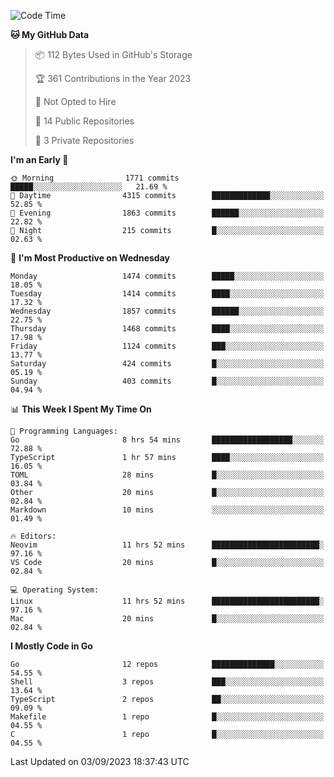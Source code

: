 <!--START_SECTION:waka-->
![Code Time](http://img.shields.io/badge/Code%20Time-136%20hrs%2055%20mins-blue)

**🐱 My GitHub Data** 

> 📦 112 Bytes Used in GitHub's Storage 
 > 
> 🏆 361 Contributions in the Year 2023
 > 
> 🚫 Not Opted to Hire
 > 
> 📜 14 Public Repositories 
 > 
> 🔑 3 Private Repositories 
 > 
**I'm an Early 🐤** 

```text
🌞 Morning                1771 commits        █████░░░░░░░░░░░░░░░░░░░░   21.69 % 
🌆 Daytime                4315 commits        █████████████░░░░░░░░░░░░   52.85 % 
🌃 Evening                1863 commits        ██████░░░░░░░░░░░░░░░░░░░   22.82 % 
🌙 Night                  215 commits         █░░░░░░░░░░░░░░░░░░░░░░░░   02.63 % 
```
📅 **I'm Most Productive on Wednesday** 

```text
Monday                   1474 commits        █████░░░░░░░░░░░░░░░░░░░░   18.05 % 
Tuesday                  1414 commits        ████░░░░░░░░░░░░░░░░░░░░░   17.32 % 
Wednesday                1857 commits        ██████░░░░░░░░░░░░░░░░░░░   22.75 % 
Thursday                 1468 commits        ████░░░░░░░░░░░░░░░░░░░░░   17.98 % 
Friday                   1124 commits        ███░░░░░░░░░░░░░░░░░░░░░░   13.77 % 
Saturday                 424 commits         █░░░░░░░░░░░░░░░░░░░░░░░░   05.19 % 
Sunday                   403 commits         █░░░░░░░░░░░░░░░░░░░░░░░░   04.94 % 
```


📊 **This Week I Spent My Time On** 

```text
💬 Programming Languages: 
Go                       8 hrs 54 mins       ██████████████████░░░░░░░   72.88 % 
TypeScript               1 hr 57 mins        ████░░░░░░░░░░░░░░░░░░░░░   16.05 % 
TOML                     28 mins             █░░░░░░░░░░░░░░░░░░░░░░░░   03.84 % 
Other                    20 mins             █░░░░░░░░░░░░░░░░░░░░░░░░   02.84 % 
Markdown                 10 mins             ░░░░░░░░░░░░░░░░░░░░░░░░░   01.49 % 

🔥 Editors: 
Neovim                   11 hrs 52 mins      ████████████████████████░   97.16 % 
VS Code                  20 mins             █░░░░░░░░░░░░░░░░░░░░░░░░   02.84 % 

💻 Operating System: 
Linux                    11 hrs 52 mins      ████████████████████████░   97.16 % 
Mac                      20 mins             █░░░░░░░░░░░░░░░░░░░░░░░░   02.84 % 
```

**I Mostly Code in Go** 

```text
Go                       12 repos            ██████████████░░░░░░░░░░░   54.55 % 
Shell                    3 repos             ███░░░░░░░░░░░░░░░░░░░░░░   13.64 % 
TypeScript               2 repos             ██░░░░░░░░░░░░░░░░░░░░░░░   09.09 % 
Makefile                 1 repo              █░░░░░░░░░░░░░░░░░░░░░░░░   04.55 % 
C                        1 repo              █░░░░░░░░░░░░░░░░░░░░░░░░   04.55 % 
```




 Last Updated on 03/09/2023 18:37:43 UTC
<!--END_SECTION:waka-->
